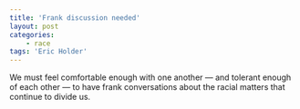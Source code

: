 ```yaml
---
title: 'Frank discussion needed'
layout: post
categories:
    - race
tags: 'Eric Holder'
---
```


We must feel comfortable enough with one another — and tolerant enough of each other — to have frank conversations about the racial matters that continue to divide us.
